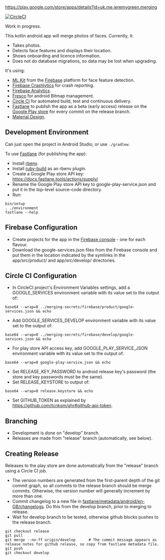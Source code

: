 https://play.google.com/store/apps/details?id=uk.me.jeremygreen.merging

[![CircleCI](https://circleci.com/gh/jg210/merging/tree/develop.svg?style=svg)](https://circleci.com/gh/jg210/merging)

Work in progress.

This kotlin android app will merge photos of faces. Currently, it:

* Takes photos.
* Detects face features and displays their location.
* Shows onboarding and licence information.
* Does not do database migrations, so data may be lost when upgrading.

It's using:

* [ML Kit](https://developers.google.com/ml-kit/) from the [Firebase](https://firebase.google.com/) platform for face feature detection.
* [Firebase Crashlytics](https://firebase.google.com/docs/crashlytics/) for crash reporting.
* [Firebase Analytics](https://firebase.google.com/docs/analytics).
* [Fresco](https://developers.google.com/ml-kit/) for android Bitmap management.
* [Circle CI](https://circleci.com/gh/jg210/merging) for automated build, test and continuous delivery.
* [Fastlane](https://fastlane.tools/) to publish the app as a beta (early access) release on the [Google Play store](https://play.google.com/store/apps/details?id=uk.me.jeremygreen.merging) for every commit on the release branch.
* [Material Design](https://material.io/design/).

## Development Environment

Can just open the project in Android Studio, or use `./gradlew`.

To use [Fastlane](https://fastlane.tools/) (for publishing the app):

* Install [rbenv](https://github.com/rbenv/rbenv#installation).
* Install [ruby-build](https://github.com/rbenv/ruby-build#installation) as an rbenv plugin.
* Create a Google Play store API key: https://docs.fastlane.tools/actions/supply/
* Rename the Google Play store API key to google-play-service.json and put it in the top-level source-code directory.
* Run:

```
bin/setup
. ./environment
fastlane --help
```

## Firebase Configuration

* Create projects for the app in the [Firebase console](https://console.firebase.google.com/) - one for each flavour.
* Download the google-services.json files from the Firebase console and put them in the location indicated by the symlinks in the app/src/product/ and app/src/develop/ directories.

## Circle CI Configuration

* In CircleCI project's Environment Variables settings, add a GOOGLE_SERVICES environment variable with its value set to the output of:

```
base64 --wrap=0 ../merging-secrets/firebase/product/google-services.json && echo
```

* Add GOOGLE_SERVICES_DEVELOP environment variable with its value set to the output of:

```
base64 --wrap=0 ../merging-secrets/firebase/develop/google-services.json && echo
```

* For play store API access key, add GOOGLE_PLAY_SERVICE_JSON environment variable with its value set to the output of:

```
base64 --wrap=0 google-play-service.json && echo
```

* Set RELEASE_KEY_PASSWORD to android release key's password (the store and key passwords must be the same).
* Set RELEASE_KEYSTORE to output of:

```
base64 --wrap=0 release.keystore && echo
```

* Set GITHUB_TOKEN as explained by https://github.com/tcnksm/ghr#github-api-token. 

## Branching

* Development is done on "develop" branch.
* Releases are made from "release" branch (automatically, see below).

## Creating Release

Releases to the play store are done automatically from the "release" branch using a Circle CI job.

* The version numbers are generated from the first-parent depth of the git commit graph, so all commits to the release branch should be merge commits. Otherwise, the version number will generally increment by more than one.
* Commit changelog to a new file in [fastlane/metadata/android/en-GB/changelogs](fastlane/metadata/android/en-GB/changelogs). Do this from the develop branch, prior to merging to release.
* Wait for develop branch to be tested, otherwise github blocks pushes to the release branch.

```
git checkout release
git pull
git merge --no-ff origin/develop      # The commit message appears as release notes for github release, so copy from fastlane metadata file.
git push
git checkout develop
```

